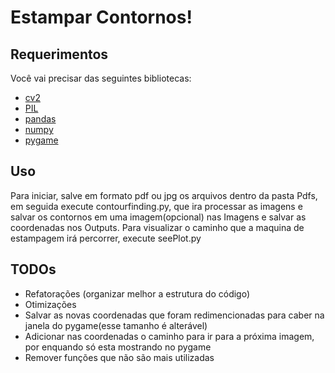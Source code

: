 # Estampar Contornos!
 
## Requerimentos

Você vai precisar das seguintes bibliotecas: 

* [cv2](https://pypi.org/project/opencv-python/)
* [PIL](https://pypi.org/project/Pillow/)
* [pandas](https://pandas.pydata.org/)
* [numpy](https://numpy.org/)
* [pygame](https://www.pygame.org/news)

## Uso

 Para iniciar, salve em formato pdf ou jpg os arquivos dentro da pasta Pdfs, em seguida execute contourfinding.py, que ira processar as imagens e salvar os contornos em uma imagem(opcional) nas Imagens e salvar as coordenadas nos Outputs.
 Para visualizar o caminho que a maquina de estampagem irá percorrer, execute seePlot.py

## TODOs
 * Refatorações (organizar melhor a estrutura do código)
 * Otimizações
 * Salvar as novas coordenadas que foram redimencionadas para caber na janela do pygame(esse tamanho é alterável)
 * Adicionar nas coordenadas o caminho para ir para a próxima imagem, por enquando só esta mostrando no pygame
 * Remover funções que não são mais utilizadas

